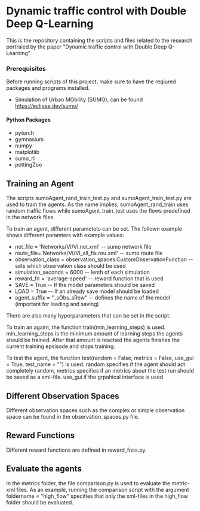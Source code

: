 # Dynamic traffic control with Double Deep Q-Learning 
This is the repository containing the scripts and files related to the research portraied by the paper "Dynamic traffic control with Double Deep Q-Learning".  

### Prerequisites

Before running scripts of this project, make sure to have the reqiured packages and programs installed. 

- Simulation of Urban MObility (SUMO), can be found https://eclipse.dev/sumo/

#### Python Packages
- pytorch
- gymnasium
- numpy
- matplotlib
- sumo_rl
- pettingZoo


## Training an Agent

The scripts sumoAgent_rand_train_test.py and sumoAgent_train_test.py are used to train the agents. As the name implies, sumoAgent_rand_train uses random traffic flows while sumoAgent_train_test uses the flows predefined in the network files.

To train an agent, different parametets can be set. The follown example shows different paramters with example values:

- net_file = 'Networks/VI/VI.net.xml' -- sumo network file 
- route_file='Networks/VI/VI_all_fix.rou.xml' -- sumo route file
- observation_class = observation_spaces.CustomObservationFunction -- sets which observation class should be used
- simulation_seconds = 6000 -- lenth of each simulation
- reward_fn = 'average-speed' -- reward function that is used
- SAVE = True -- If the model parameters should be saved
- LOAD = True -- If an already save model should be loaded
- agent_suffix = "_sObs_sRew" -- defines the name of the model (important for loading and saving)

There are also many hyperparameters that can be set in the script.

To train an againt, the function train(min_learning_steps) is used. min_learning_steps is the minimum amount of learning steps the agents should be trained. After that amount is reached the agents finishes the current training epsisode and stops training.

To test the agent, the function test(random = False, metrics = False, use_gui = True, test_name = "") is used. random specifies if the agent should act completely random, metrics specifies if an metrics about the test run should be saved as a xml-file. use_gui if the grpahical interface is used.

## Different Observation Spaces
Different observation spaces such as the complex or simple observation space can be found in the observation_spaces.py file.

## Reward Functions

Different reward functions are defined in reward_fncs.py.

## Evaluate the agents
In the metrics folder, the file comparison.py is used to evaluate the metric-xml files. 
As an example, running the comparison script with the argument foldername = "high_flow" specifies that only the xml-files in the high_flow folder should be evaluated.


